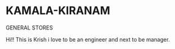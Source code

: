 # KAMALA-KIRANAM
GENERAL STORES

Hi!!
  This is Krish i love to be an engineer and next to be manager.
